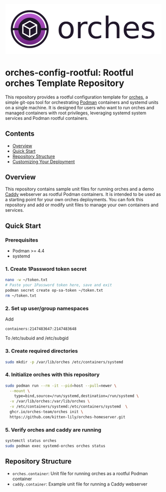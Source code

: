 ![orches logo](https://raw.githubusercontent.com/orches-team/common/main/orches-logo-text.png)

# orches-config-rootful: Rootful orches Template Repository

This repository provides a rootful configuration template for [orches](https://github.com/orches-team/orches), a simple git-ops tool for orchestrating [Podman](https://podman.io/) containers and systemd units on a single machine. It is designed for users who want to run orches and managed containers with root privileges, leveraging systemd system services and Podman rootful containers.

## Contents

- [Overview](#overview)
- [Quick Start](#quick-start)
- [Repository Structure](#repository-structure)
- [Customizing Your Deployment](#customizing-your-deployment)

## Overview

This repository contains sample unit files for running orches and a demo [Caddy](https://caddyserver.com/) webserver as rootful Podman containers. It is intended to be used as a starting point for your own orches deployments. You can fork this repository and add or modify unit files to manage your own containers and services.

## Quick Start

### Prerequisites
- Podman >= 4.4
- systemd

### 1. Create 1Password token secret
```bash
nano -w ~/token.txt
# Paste your 1Password token here, save and exit
podman secret create op-sa-token ~/token.txt
rm ~/token.txt
```

### 2. Set up user/group namespaces
Add
```
containers:2147483647:2147483648
```
To /etc/subuid and /etc/subgid

### 3. Create required directories
```bash
sudo mkdir -p /var/lib/orches /etc/containers/systemd
```

### 4. Initialize orches with this repository
```bash
sudo podman run --rm -it --pid=host --pull=newer \
  --mount \
    type=bind,source=/run/systemd,destination=/run/systemd \
  -v /var/lib/orches:/var/lib/orches \
  -v /etc/containers/systemd:/etc/containers/systemd  \
  ghcr.io/orches-team/orches init \
  https://github.com/kitten-lily/orches-homeserver.git
```

### 5. Verify orches and caddy are running
```bash
systemctl status orches
sudo podman exec systemd-orches orches status
```

## Repository Structure

- `orches.container`: Unit file for running orches as a rootful Podman container
- `caddy.container`: Example unit file for running a Caddy webserver

